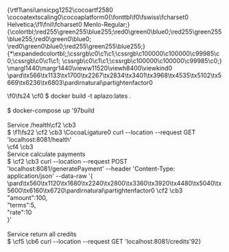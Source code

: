 {\rtf1\ansi\ansicpg1252\cocoartf2580
\cocoatextscaling0\cocoaplatform0{\fonttbl\f0\fswiss\fcharset0 Helvetica;\f1\fnil\fcharset0 Menlo-Regular;}
{\colortbl;\red255\green255\blue255;\red0\green0\blue0;\red255\green255\blue255;\red0\green0\blue0;
\red0\green0\blue0;\red255\green255\blue255;}
{\*\expandedcolortbl;;\cssrgb\c0\c1\c1;\cssrgb\c100000\c100000\c99985\c0;\cssrgb\c0\c1\c1;
\cssrgb\c0\c1\c1;\cssrgb\c100000\c100000\c99985\c0;}
\margl1440\margr1440\vieww11520\viewh8400\viewkind0
\pard\tx566\tx1133\tx1700\tx2267\tx2834\tx3401\tx3968\tx4535\tx5102\tx5669\tx6236\tx6803\pardirnatural\partightenfactor0

\f0\fs24 \cf0 $ docker build -t aplazo:lates .\
\
$ docker-compose up \'97build\
\
Service /health\cf2 \cb3 \
$ 
\f1\fs22 \cf2 \cb3 \CocoaLigature0 curl --location --request GET 'localhost:8081/health'\
\cf4 \cb3 \
Service calculate payments\
$ \cf2 \cb3 curl --location --request POST 'localhost:8081/generatePayment' --header 'Content-Type: application/json' --data-raw '\{\
\pard\tx560\tx1120\tx1680\tx2240\tx2800\tx3360\tx3920\tx4480\tx5040\tx5600\tx6160\tx6720\pardirnatural\partightenfactor0
\cf2 \cb3     "amount":100,\
    "terms":5,\
    "rate":10\
\}'\
\
Service return all credits\
$ \cf5 \cb6 curl --location --request GET 'localhost:8081/credits\'92}